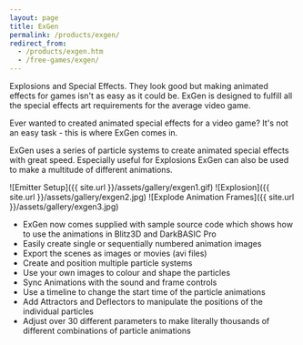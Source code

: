 ```yaml
---
layout: page
title: ExGen
permalink: /products/exgen/
redirect_from:
  - /products/exgen.htm
  - /free-games/exgen/
---
```

Explosions and Special Effects. They look good but making animated effects for games isn't as easy as it could be. ExGen is designed to fulfill all the special effects art requirements for the average video game.

Ever wanted to created animated special effects for a video game? It's not an easy task - this is where ExGen comes in.

ExGen uses a series of particle systems to create animated special effects with great speed. Especially useful for Explosions ExGen can also be used to make a multitude of different animations.

<div class="gallery" markdown="1">

![Emitter Setup]({{ site.url }}/assets/gallery/exgen1.gif)
![Explosion]({{ site.url }}/assets/gallery/exgen2.jpg)
![Explode Animation Frames]({{ site.url }}/assets/gallery/exgen3.jpg)

</div>

- ExGen now comes supplied with sample source code which shows how to use the animations in Blitz3D and DarkBASIC Pro
- Easily create single or sequentially numbered animation images
- Export the scenes as images or movies (avi files)
- Create and position multiple particle systems
- Use your own images to colour and shape the particles
- Sync Animations with the sound and frame controls
- Use a timeline to change the start time of the particle animations
- Add Attractors and Deflectors to manipulate the positions of the individual particles
- Adjust over 30 different parameters to make literally thousands of different combinations of particle animations
